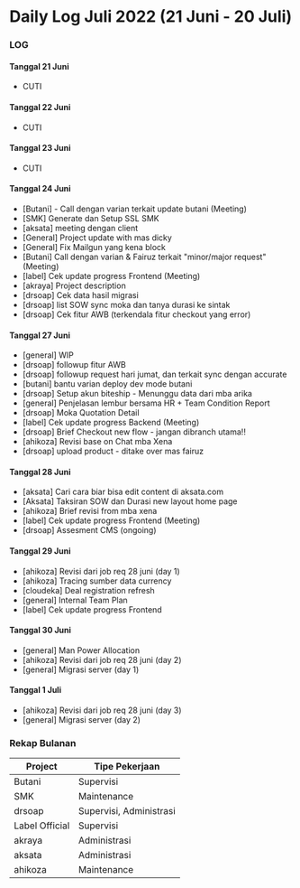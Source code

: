 # Daily Log Juli 2022 (21 Juni - 20 Juli)

### LOG

#### Tanggal 21 Juni
* CUTI

#### Tanggal 22 Juni
* CUTI

#### Tanggal 23 Juni
* CUTI

#### Tanggal 24 Juni
* [Butani] - Call dengan varian terkait update butani (Meeting)
* [SMK] Generate dan Setup SSL SMK
* [aksata] meeting dengan client
* [General] Project update with mas dicky
* [General] Fix Mailgun yang kena block
* [Butani] Call dengan varian & Fairuz terkait "minor/major request" (Meeting)
* [label] Cek update progress Frontend (Meeting)
* [akraya] Project description
* [drsoap] Cek data hasil migrasi
* [drsoap] list SOW sync moka dan tanya durasi ke sintak
* [drsoap] Cek fitur AWB (terkendala fitur checkout yang error)

#### Tanggal 27 Juni
* [general] WIP
* [drsoap] followup fitur AWB
* [drsoap] followup request hari jumat, dan terkait sync dengan accurate
* [butani] bantu varian deploy dev mode butani
* [drsoap] Setup akun biteship - Menunggu data dari mba arika
* [general] Penjelasan lembur bersama HR + Team Condition Report
* [drsoap] Moka Quotation Detail
* [label] Cek update progress Backend (Meeting)
* [drsoap] Brief Checkout new flow - jangan dibranch utama!!
* [ahikoza] Revisi base on Chat mba Xena
* [drsoap] upload product - ditake over mas fairuz

#### Tanggal 28 Juni
* [aksata] Cari cara biar bisa edit content di aksata.com
* [Aksata] Taksiran SOW dan Durasi new layout home page
* [ahikoza] Brief revisi from mba xena
* [label] Cek update progress Frontend (Meeting)
* [drsoap] Assesment CMS (ongoing)

#### Tanggal 29 Juni
* [ahikoza] Revisi dari job req 28 juni (day 1)
* [ahikoza] Tracing sumber data currency
* [cloudeka] Deal registration refresh
* [general] Internal Team Plan
* [label] Cek update progress Frontend

#### Tanggal 30 Juni
* [general] Man Power Allocation
* [ahikoza] Revisi dari job req 28 juni (day 2)
* [general] Migrasi server (day 1)

#### Tanggal 1 Juli
* [ahikoza] Revisi dari job req 28 juni (day 3)
* [general] Migrasi server (day 2)

### Rekap Bulanan
Project 		| Tipe Pekerjaan
------------	| ---------------
Butani			| Supervisi
SMK				| Maintenance
drsoap			| Supervisi, Administrasi
Label Official	| Supervisi
akraya			| Administrasi
aksata			| Administrasi
ahikoza			| Maintenance